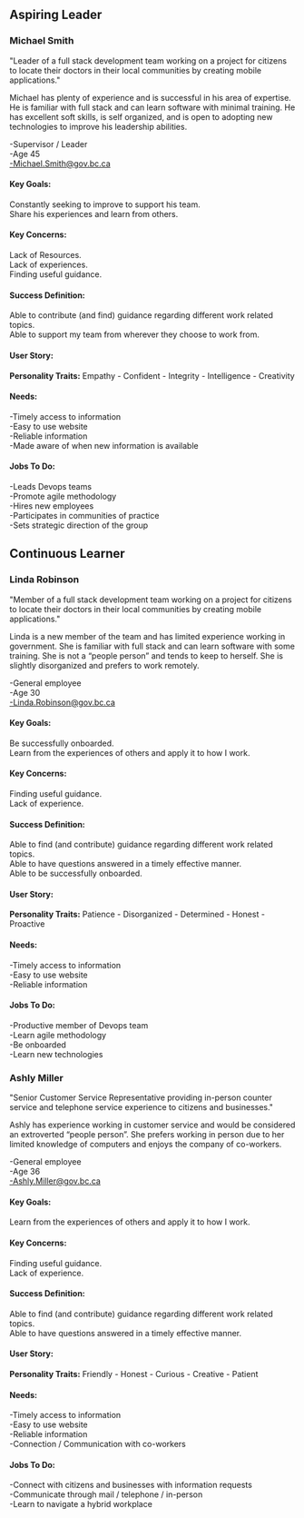 ## Aspiring Leader

### Michael Smith
"Leader of a full stack development team working on a project for citizens to locate their doctors in their local communities by creating mobile applications."  

Michael has plenty of experience and is successful in his area of expertise. He is familiar with full stack and can learn software with minimal training. He has excellent soft skills, is self organized, and is open to adopting new technologies to improve his leadership abilities.  

-Supervisor / Leader  
-Age 45  
-Michael.Smith@gov.bc.ca  

#### Key Goals:
Constantly seeking to improve to support his team.  
Share his experiences and learn from others.  

#### Key Concerns:
Lack of Resources.  
Lack of experiences.  
Finding useful guidance.  

#### Success Definition:
Able to contribute (and find) guidance regarding different work related topics.  
Able to support my team from wherever they choose to work from.  

#### User Story:

**Personality Traits:** Empathy - Confident - Integrity - Intelligence - Creativity

#### Needs:
-Timely access to information  
-Easy to use website  
-Reliable information  
-Made aware of when new information is available  

#### Jobs To Do:
-Leads Devops teams  
-Promote agile methodology  
-Hires new employees  
-Participates in communities of practice  
-Sets strategic direction of the group  

## Continuous Learner 

### Linda Robinson
"Member of a full stack development team working on a project for citizens to locate their doctors in their local communities by creating mobile applications."  

Linda is a new member of the team and has limited experience working in government. She is familiar with full stack and can learn software with some training. She is not a “people person” and tends to keep to herself. She is slightly disorganized and prefers to work remotely.  

-General employee  
-Age 30  
-Linda.Robinson@gov.bc.ca  

#### Key Goals:
Be successfully onboarded.  
Learn from the experiences of others and apply it to how I work.

#### Key Concerns:
Finding useful guidance.  
Lack of experience.

#### Success Definition:
Able to find (and contribute) guidance regarding different work related topics.  
Able to have questions answered in a timely effective manner.  
Able to be successfully onboarded.

#### User Story:

**Personality Traits:** Patience - Disorganized - Determined - Honest - Proactive

#### Needs:
-Timely access to information  
-Easy to use website  
-Reliable information  

#### Jobs To Do:
-Productive member of Devops team  
-Learn agile methodology  
-Be onboarded  
-Learn new technologies  


### Ashly Miller 
"Senior Customer Service Representative providing in-person counter service and telephone service experience to citizens and businesses."  

Ashly has experience working in customer service and would be considered an extroverted “people person”. She prefers working in person due to her limited knowledge of computers and enjoys the company of co-workers.  

-General employee  
-Age 36  
-Ashly.Miller@gov.bc.ca  

#### Key Goals:
Learn from the experiences of others and apply it to how I work.

#### Key Concerns:
Finding useful guidance.  
Lack of experience.

#### Success Definition:
Able to find (and contribute) guidance regarding different work related topics.  
Able to have questions answered in a timely effective manner.  

#### User Story:

**Personality Traits:** Friendly - Honest - Curious - Creative - Patient

#### Needs:
-Timely access to information  
-Easy to use website  
-Reliable information  
-Connection / Communication with co-workers

#### Jobs To Do:
-Connect with citizens and businesses with information requests  
-Communicate through mail / telephone / in-person  
-Learn to navigate a hybrid workplace    